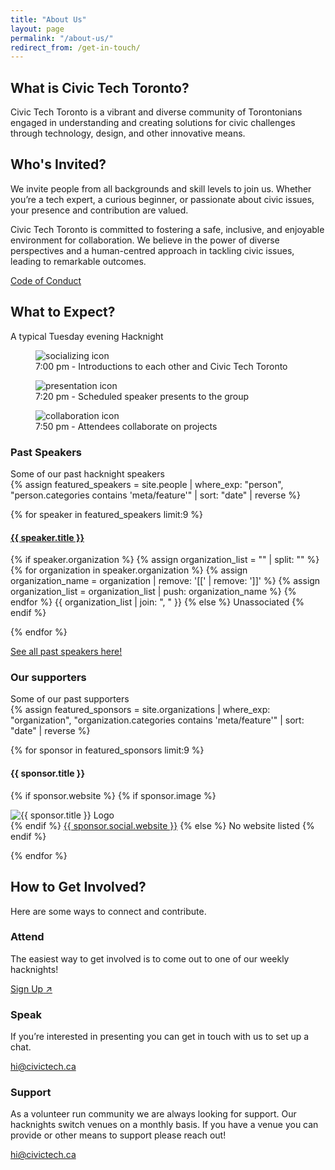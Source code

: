 ```yaml
---
title: "About Us"
layout: page
permalink: "/about-us/"
redirect_from: /get-in-touch/
---
```



<section>
  <h2>What is Civic Tech Toronto?</h2>
  <p>Civic Tech Toronto is a vibrant and diverse community of Torontonians engaged in understanding and creating solutions for civic challenges through technology, design, and other innovative means.</p>
</section>

<section>
  <h2>Who's Invited?</h2>
  <p>We invite people from all backgrounds and skill levels to join us. Whether you’re a tech expert, a curious beginner, or passionate about civic issues, your presence and contribution are valued.</p>
  <p>Civic Tech Toronto is committed to fostering a safe, inclusive, and enjoyable environment for collaboration. We believe in the power of diverse perspectives and a human-centred approach in tackling civic issues, leading to remarkable outcomes.</p>
  <a href="/code-of-conduct" class="secondary">Code of Conduct</a>
</section>


<section>
  <hgroup>
  <h2>What to Expect?</h2>
  <p>A typical Tuesday evening Hacknight</p>
  </hgroup>
  <div class="grid">
    <article>
      <figure>
        <img
          src="{{ site.baseurl }}/assets/images/icon-happy-speech-bubble.png"
          alt="socializing icon"
        />
        <figcaption>
          7:00 pm - Introductions to each other and Civic Tech Toronto
        </figcaption>
      </figure>
    </article>
    <article>
          <figure>
        <img
          src="{{ site.baseurl }}/assets/images/icon-podium.png"
          alt="presentation icon"
        />
        <figcaption>
          7:20 pm - Scheduled speaker presents to the group
        </figcaption>
      </figure>
    </article>
    <article>
          <figure>
        <img
          src="{{ site.baseurl }}/assets/images/icon-collaboration.png"
          alt="collaboration icon"
        />
        <figcaption>
          7:50 pm - Attendees collaborate on projects
        </figcaption>
      </figure>
  </article>
</div>
</section>

<section>
<hgroup>
<h3>Past Speakers</h3>
Some of our past hacknight speakers
</hgroup>

<div class="custom_grid">
  {% assign featured_speakers = site.people | where_exp: "person", "person.categories contains 'meta/feature'" | sort: "date" | reverse %}

  {% for speaker in featured_speakers limit:9 %}
    <hgroup>
      <a href="{{speaker.url}}" alt="{{speark.title}}"><h4>{{ speaker.title }}</h4></a>
      <p>
        {% if speaker.organization %}
          {% assign organization_list = "" | split: "" %}
          {% for organization in speaker.organization %}
            {% assign organization_name = organization | remove: '[[' | remove: ']]' %}
            {% assign organization_list = organization_list | push: organization_name %}
          {% endfor %}
          {{ organization_list | join: ", " }}
        {% else %}
          Unassociated
        {% endif %}
      </p>
    </hgroup>
  {% endfor %}
</div>
<a href="{{ '/speakers' | relative_url }}">See all past speakers here!</a>
</section>

<section>
<hgroup>
<h3>Our supporters</h3>
Some of our past supporters
</hgroup>
<div class="custom_grid">
  {% assign featured_sponsors = site.organizations | where_exp: "organization", "organization.categories contains 'meta/feature'" | sort: "date" | reverse %}

  {% for sponsor in featured_sponsors limit:9 %}
    <div>
      <hgroup>
        <h4>{{ sponsor.title }}</h4>
        <p>
          {% if sponsor.website %}
          {% if sponsor.image %}
            <div class="hacknight-thumbnail">
              <img src="{{ site.baseurl }}/assets/images/organizations/{{ sponsor.image }}" alt="{{ sponsor.title }} Logo" class="hacknight-image">
            </div>
          {% endif %}
            <a href="{{ sponsor.social.website }}">{{ sponsor.social.website }}</a>
          {% else %}
            No website listed
          {% endif %}
        </p>
      </hgroup>
    </div>
  {% endfor %}
</div>
</section>

<section>
  <hgroup>
  <h2>How to Get Involved?</h2>
  <p>Here are some ways to connect and contribute.</p>
  </hgroup>
  <div class="grid">
    <article>
      <h3>Attend</h3>
      <p>The easiest way to get involved is to come out to one of our weekly hacknights!</p>
      <a role="button" href="https://guild.host/civic-tech-toronto/events" target="_blank">Sign Up<span aria-hidden="true">&nbsp;↗</span></a>
    </article>
    <article>
      <h3>Speak</h3>
      <p>If you’re interested in presenting you can get in touch with us to set up a chat.</p>
        <a role="button" href="mailto:hi@civictech.ca">hi@civictech.ca</a>
    </article>
    <article>
      <h3>Support</h3>
      <p>As a volunteer run community we are always looking for support. Our hacknights switch venues on a monthly basis. If you have a venue you can provide or other means to support please reach out!</p>
      <a role="button" href="mailto:hi@civictech.ca">hi@civictech.ca</a>
    </article>
  </div>
</section>